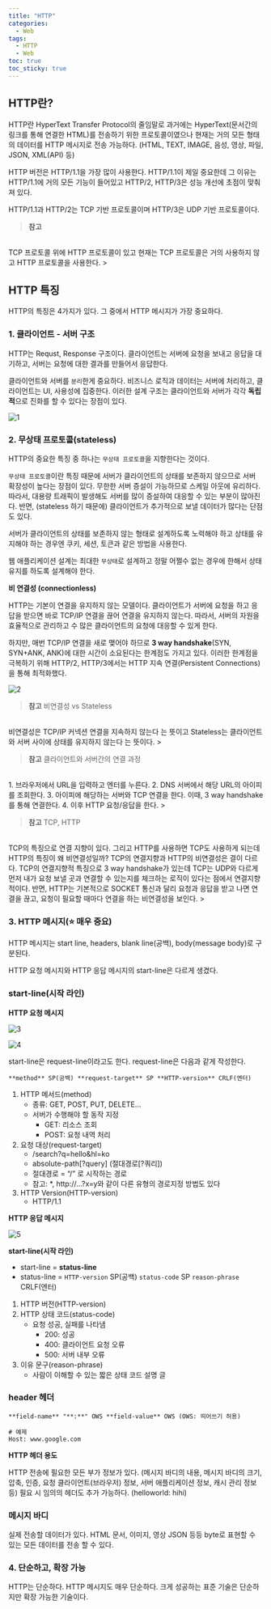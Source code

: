 ```yaml
---
title: "HTTP"
categories:
  - Web
tags:
  - HTTP
  - Web
toc: true
toc_sticky: true
---
```


## HTTP란?

HTTP란 HyperText Transfer Protocol의 줄임말로 과거에는 HyperText(문서간의 링크를 통해 연결한 HTML)를 전송하기 위한 프로토콜이였으나 현재는 거의 모든 형태의 데이터를 HTTP 메시지로 전송 가능하다. (HTML, TEXT, IMAGE, 음성, 영상, 파일, JSON, XML(API) 등)

HTTP 버전은 HTTP/1.1을 가장 많이 사용한다. HTTP/1.1이 제일 중요한데 그 이유는 HTTP/1.1에 거의 모든 기능이 들어있고 HTTP/2, HTTP/3은 성능 개선에 초점이 맞춰져 있다.

HTTP/1.1과 HTTP/2는 TCP 기반 프로토콜이며 HTTP/3은 UDP 기반 프로토콜이다.

> **참고**
<br>
TCP 프로토콜 위에 HTTP 프로토콜이 있고 현재는 TCP 프로토콜은 거의 사용하지 않고 HTTP 프로토콜을 사용한다.
> 

## HTTP 특징

HTTP의 특징은 4가지가 있다. 그 중에서 HTTP 메시지가 가장 중요하다.

### 1. 클라이언트 - 서버 구조

HTTP는 Requst, Response 구조이다. 클라이언트는 서버에 요청을 보내고 응답을 대기하고, 서버는 요청에 대한 결과를 만들어서 응답한다.

클라이언트와 서버를 `분리`한게 중요하다. 비즈니스 로직과 데이터는 서버에 처리하고, 클라이언트는 UI, 사용성에 집중한다. 이러한 설계 구조는 클라이언트와 서버가 각각 **독립적**으로 진화를 할 수 있다는 장점이 있다.

![1](https://user-images.githubusercontent.com/79130276/209968165-4d4b2df2-ba0f-478e-bbad-7b6ed4681c43.png)

### 2. 무상태 프로토콜(stateless)

HTTP의 중요한 특징 중 하나는 `무상태 프로토콜`을 지향한다는 것이다. 

`무상태 프로토콜`이란 특징 때문에 서버가 클라이언트의 상태를 보존하지 않으므로 서버 확장성이 높다는 장점이 있다. 무한한 서버 증설이 가능하므로 스케일 아웃에 유리하다. 따라서, 대용량 트래픽이 발생해도 서버를 많이 증설하여 대응할 수 있는 부분이 많아진다. 반면, (stateless 하기 때문에) 클라이언트가 추가적으로 보낼 데이터가 많다는 단점도 있다.

서버가 클라이언트의 상태를 보존하지 않는 형태로 설계하도록 노력해야 하고 상태를 유지해야 하는 경우엔 쿠키, 세션, 토큰과 같은 방법을 사용한다.

웹 애플리케이션 설계는 최대한 `무상태`로 설계하고 정말 어쩔수 없는 경우에 한해서 상태유지를 하도록 설계해야 한다.

**비 연결성 (connectionless)**

HTTP는 기본이 연결을 유지하지 않는 모델이다. 클라이언트가 서버에 요청을 하고 응답을 받으면 바로 TCP/IP 연결을 끊어 연결을 유지하지 않는다. 따라서, 서버의 자원을 효율적으로 관리하고 수 많은 클라이언트의 요청에 대응할 수 있게 한다. 

하지만, 매번 TCP/IP 연결을 새로 맺어야 하므로 **3 way handshake**(SYN, SYN+ANK, ANK)에 대한 시간이 소요된다는 한계점도 가지고 있다. 이러한 한계점을 극복하기 위해 HTTP/2, HTTP/3에서는 HTTP 지속 연결(Persistent Connections)을 통해 최적화했다.

![2](https://user-images.githubusercontent.com/79130276/209968170-5c99d479-dc7b-4ee3-89c2-f6c1cfd881c1.png)

> **참고** 비연결성 vs Stateless
<br>
비연결성은 TCP/IP 커넥션 연결을 지속하지 않는다 는 뜻이고 Stateless는 클라이언트와 서버 사이에 상태를 유지하지 않는다 는 뜻이다.
> 

> **참고** 클라이언트와 서버간의 연결 과정
<br>
1. 브라우저에서 URL을 입력하고 엔터를 누른다.
2. DNS 서버에서 해당 URL의 아이피를 조회한다. 
3. 아이피에 해당하는 서버와 TCP 연결을 한다. 이때, 3 way handshake를 통해 연결한다.
4. 이후 HTTP 요청/응답을 한다.
> 

> **참고** TCP, HTTP
<br>
TCP의 특징으로 연결 지향이 있다. 그리고 HTTP를 사용하면 TCP도 사용하게 되는데 HTTP의 특징이 왜 비연결성일까? TCP의 연결지향과 HTTP의 비연결성은 결이 다르다.
TCP의 연결지향적 특징으로 3 way handshake가 있는데 TCP는 UDP와 다르게 먼저 내가 요청 보낼 곳과 연결할 수 있는지를 체크하는 로직이 있다는 점에서 연결지향적이다. 
반면, HTTP는 기본적으로 SOCKET 통신과 달리 요청과 응답을 받고 나면 연결을 끊고, 요청이 필요할 때마다 연결을 하는 비연결성을 보인다.
> 

### 3. HTTP 메시지(⭐ 매우 중요)

HTTP 메시지는 start line, headers, blank line(공백), body(message body)로 구분된다.

HTTP 요청 메시지와 HTTP 응답 메시지의 start-line은 다르게 생겼다.

### start-line(시작 라인)

**HTTP 요청 메시지**

![3](https://user-images.githubusercontent.com/79130276/209968175-46a6088f-2d1c-44a8-9e67-3b9ad8e64502.png)

![4](https://user-images.githubusercontent.com/79130276/209968178-4020ae40-9daa-47cb-8cae-95d96e9027fd.png)

start-line은 request-line이라고도 한다. request-line은 다음과 같게 작성한다.

```
**method** SP(공백) **request-target** SP **HTTP-version** CRLF(엔터)
```

1. HTTP 메서드(method)
    - 종류: GET, POST, PUT, DELETE...
    - 서버가 수행해야 할 동작 지정
        - GET: 리소스 조회
        - POST: 요청 내역 처리
2. 요청 대상(request-target)
    - /search?q=hello&hl=ko
    - absolute-path[?query] (절대경로[?쿼리])
    - 절대경로 = “/” 로 시작하는 경로
    - 참고: *, http://…?x=y와 같이 다른 유형의 경로지정 방법도 있다
3. HTTP Version(HTTP-version)
    - HTTP/1.1

**HTTP 응답 메시지** 

![5](https://user-images.githubusercontent.com/79130276/209968180-410e6d8a-07e2-44d6-b61a-24cfe9363244.png)

**start-line(시작 라인)**

- start-line = **status-line**
- status-line = `HTTP-version` SP(공백) `status-code` SP `reason-phrase` CRLF(엔터)

1. HTTP 버전(HTTP-version)
2. HTTP 상태 코드(status-code)
    - 요청 성공, 실패를 나타냄
        - 200: 성공
        - 400: 클라이언트 요청 오류
        - 500: 서버 내부 오류
3. 이유 문구(reason-phrase)
    - 사람이 이해할 수 있는 짧은 상태 코드 설명 글

### header 헤더

```
**field-name** "**:**" OWS **field-value** OWS (OWS: 띄어쓰기 허용)

# 예제
Host: www.google.com
```

**HTTP 헤더 용도**

HTTP 전송에 필요한 모든 부가 정보가 있다. (메시지 바디의 내용, 메시지 바디의 크기, 압축, 인증, 요청 클라이언트(브라우저) 정보, 서버 애플리케이션 정보, 캐시 관리 정보 등) 필요 시 임의의 헤더도 추가 가능하다. (helloworld: hihi)

### 메시지 바디

실제 전송할 데이터가 있다. HTML 문서, 이미지, 영상 JSON 등등 byte로 표현할 수 있는 모든 데이터를 전송 할 수 있다.

### 4. 단순하고, 확장 가능

HTTP는 단순하다. HTTP 메시지도 매우 단순하다. 크게 성공하는 표준 기술은 단순하지만 확장 가능한 기술이다.